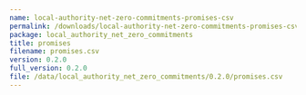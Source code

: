 ```yaml
---
name: local-authority-net-zero-commitments-promises-csv
permalink: /downloads/local-authority-net-zero-commitments-promises-csv/0_2_0
package: local_authority_net_zero_commitments
title: promises
filename: promises.csv
version: 0.2.0
full_version: 0.2.0
file: /data/local_authority_net_zero_commitments/0.2.0/promises.csv
---
```

